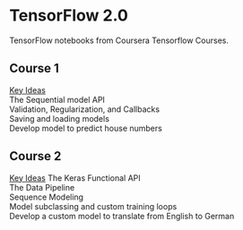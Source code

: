 # TensorFlow 2.0
 TensorFlow notebooks from Coursera Tensorflow Courses.

## Course 1  
 <ins>Key Ideas</ins>  
 The Sequential model API  
 Validation, Regularization, and Callbacks  
 Saving and loading models  
 Develop model to predict house numbers

## Course 2    
<ins>Key Ideas</ins> 
The Keras Functional API  
The Data Pipeline  
Sequence Modeling  
Model subclassing and custom training loops  
Develop a custom model to translate from English to German


 
